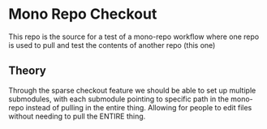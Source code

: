 # Mono Repo Checkout 
This repo is the source for a test of a mono-repo workflow where one repo is used to pull and test the contents of another repo (this one) 

## Theory
Through the sparse checkout feature we should be able to set up multiple submodules, with each submodule pointing to specific path in the mono-repo instead of pulling in the entire thing. Allowing for people to edit files without needing to pull the ENTIRE thing. 